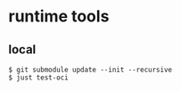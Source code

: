 # runtime tools

## local

```console
$ git submodule update --init --recursive
$ just test-oci
```
